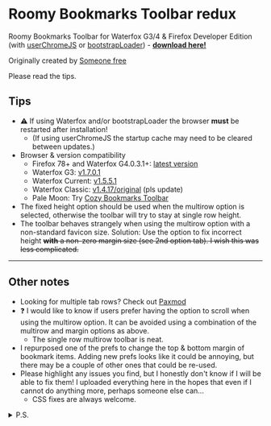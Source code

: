 # Roomy Bookmarks Toolbar redux #

Roomy Bookmarks Toolbar for Waterfox G3/4 & Firefox Developer Edition (with [userChromeJS](https://github.com/xiaoxiaoflood/firefox-scripts) or [bootstrapLoader](https://github.com/xiaoxiaoflood/firefox-scripts/tree/master/extensions/bootstrapLoader)) - __[download here!](https://github.com/p1usminus/roomybookmarksredux/releases/latest)__

Originally created by [Someone free](https://web.archive.org/web/20191029180906/https://legacycollector.org/firefox-addons/210846/index.html)

Please read the tips.

## Tips ##
* :warning: If using Waterfox and/or bootstrapLoader the browser __must__ be restarted after installation!
  * (If using userChromeJS the startup cache may need to be cleared between updates.)
* Browser & version compatibility
  * Firefox 78+ and Waterfox G4.0.3.1+: [latest version](https://github.com/p1usminus/roomybookmarksredux/releases/latest)
  * Waterfox G3: [v1.7.0.1](https://github.com/p1usminus/roomybookmarksredux/releases/tag/v1.7.0.1)
  * Waterfox Current: [v1.5.5.1](https://github.com/p1usminus/roomybookmarksredux/releases/tag/v1.5.5.1)
  * Waterfox Classic: [v1.4.17/original](https://web.archive.org/web/20191029180906/https://legacycollector.org/firefox-addons/210846/roomy-bookmarks-toolbar-1.4.17.xpi) (pls update)
  * Pale Moon: Try [Cozy Bookmarks Toolbar](https://addons.palemoon.org/addon/cozy-bookmarks-toolbar/)
* The fixed height option should be used when the multirow option is selected, otherwise the toolbar will try to stay at single row height.
* The toolbar behaves strangely when using the multirow option with a non-standard favicon size. Solution: Use the option to fix incorrect height ~~__with__ a non-zero margin size (see 2nd option tab). I wish this was less complicated.~~
  
- - - -

## Other notes ##
* Looking for multiple tab rows? Check out [Paxmod](https://github.com/numirias/paxmod)
* :question: I would like to know if users prefer having the option to scroll when using the multirow option. It can be avoided using a combination of the multirow and margin options as above.
  * The single row multirow toolbar is neat.
* I repurposed one of the prefs to change the top & bottom margin of bookmark items. Adding new prefs looks like it could be annoying, but there may be a couple of other ones that could be re-used.
* Please highlight any issues you find, but I honestly don't know if I will be able to fix them! I uploaded everything here in the hopes that even if I cannot do anything more, perhaps someone else can...
	* CSS fixes are always welcome.

<details>
  <summary>P.S.</summary>
  <p>Thank you to Someone free, xiaoxiaoflood, 117649, Alex and the Thunderbird team! :clap:</p>
  <p>I only really use the autohide feature of Roomy, but after getting that to work again I thought it would be fun to get the rest of the features of this extension working again. It was, mostly.</p>
</details>
